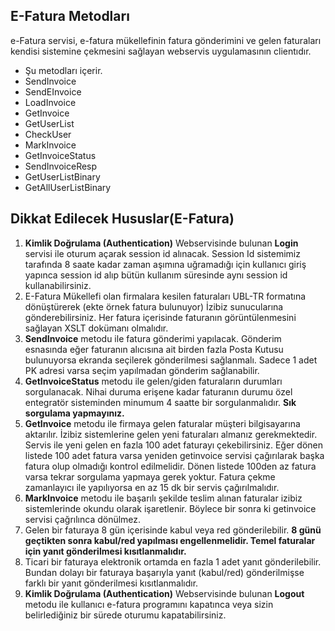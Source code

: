 ## E-Fatura Metodları
e-Fatura servisi, e-fatura mükellefinin fatura gönderimini ve gelen faturaları kendisi sistemine çekmesini sağlayan webservis uygulamasının clientıdır.

* Şu metodları içerir.
* SendInvoice
* SendEInvoice
* LoadInvoice
* GetInvoice
* GetUserList
* CheckUser
* MarkInvoice
* GetInvoiceStatus
* SendInvoiceResp
* GetUserListBinary
* GetAllUserListBinary

## Dikkat Edilecek Hususlar(E-Fatura)

1. **Kimlik Doğrulama (Authentication)** Webservisinde bulunan **Login** servisi ile oturum açarak session id alınacak. Session Id sistemimiz tarafında 8 saate kadar zaman aşımına uğramadığı için kullanıcı giriş yapınca session id alıp bütün kullanım süresinde aynı session id kullanabilirsiniz.
2. E-Fatura Mükellefi olan firmalara kesilen faturaları UBL-TR formatına dönüştürerek (ekte örnek fatura bulunuyor) İzibiz sunucularına gönderebilirsiniz. Her fatura içerisinde faturanın görüntülenmesini sağlayan XSLT dokümanı olmalıdır.
3. **SendInvoice** metodu ile fatura gönderimi yapılacak. Gönderim esnasında eğer faturanın alıcısına ait birden fazla Posta Kutusu bulunuyorsa ekranda seçilerek gönderilmesi sağlanmalı. Sadece 1 adet PK adresi varsa seçim yapılmadan gönderim sağlanabilir.
4. **GetInvoiceStatus** metodu ile gelen/giden faturaların durumları sorgulanacak. Nihai duruma erişene kadar faturanın durumu özel entegratör sisteminden minumum 4 saatte bir sorgulanmalıdır. **Sık sorgulama yapmayınız.**
5. **GetInvoice** metodu ile firmaya gelen faturalar müşteri bilgisayarına aktarılır. İzibiz sistemlerine gelen yeni faturaları almanız gerekmektedir. Servis ile yeni gelen en fazla 100 adet faturayı çekebilirsiniz. Eğer dönen listede 100 adet fatura varsa yeniden getinvoice servisi çağırılarak başka fatura olup olmadığı kontrol edilmelidir. Dönen listede 100den az fatura varsa tekrar sorgulama yapmaya gerek yoktur. Fatura çekme zamanlayıcı ile yapılıyorsa en az 15 dk bir servis çağırılmalıdır.
6. **MarkInvoice** metodu ile başarılı şekilde teslim alınan faturalar izibiz sistemlerinde okundu olarak işaretlenir. Böylece bir sonra ki getinvoice servisi çağrılınca dönülmez.
7. Gelen bir faturaya 8 gün içerisinde kabul veya red gönderilebilir. **8 günü geçtikten sonra kabul/red yapılması engellenmelidir. Temel faturalar için yanıt gönderilmesi kısıtlanmalıdır.**
8. Ticari bir faturaya elektronik ortamda en fazla 1 adet yanıt gönderilebilir. Bundan dolayı bir faturaya başarıyla yanıt (kabul/red) gönderilmişse farklı bir yanıt gönderilmesi kısıtlanmalıdır.
9. **Kimlik Doğrulama (Authentication)** Webservisinde bulunan **Logout** metodu ile kullanıcı e-fatura programını kapatınca veya sizin belirlediğiniz bir sürede oturumu kapatabilirsiniz.